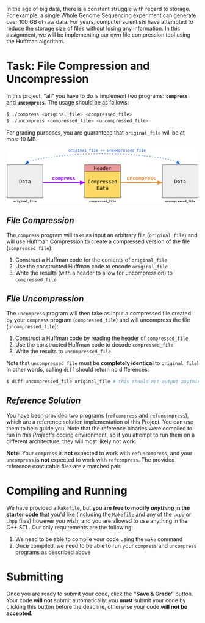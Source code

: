 In the age of big data, there is a constant struggle with regard to storage. For example, a single Whole Genome Sequencing experiment can generate over 100 GB of raw data. For years, computer scientists have attempted to reduce the storage size of files without losing any information. In this assignment, we will be implementing our own file compression tool using the Huffman algorithm.

# Task: File Compression and Uncompression
In this project, "all" you have to do is implement two programs: **`compress`** and **`uncompress`**. The usage should be as follows:

```bash
$ ./compress <original_file> <compressed_file>
$ ./uncompress <compressed_file> <uncompressed_file>
```

For grading purposes, you are guaranteed that `original_file` will be at most 10 MB.

<img src="huffman_program_workflow.png">

## *File Compression*
The `compress` program will take as input an arbitrary file (`original_file`) and will use Huffman Compression to create a compressed version of the file (`compressed_file`):

1. Construct a Huffman code for the contents of `original_file`
2. Use the constructed Huffman code to encode `original_file`
3. Write the results (with a header to allow for uncompression) to `compressed_file`

## *File Uncompression*
The `uncompress` program will then take as input a compressed file created by your `compress` program (`compressed_file`) and will uncompress the file (`uncompressed_file`):

1. Construct a Huffman code by reading the header of `compressed_file`
2. Use the constructed Huffman code to decode `compressed_file`
3. Write the results to `uncompressed_file`

Note that `uncompressed_file` must be **completely identical** to `original_file`! In other words, calling `diff` should return no differences:

```bash
$ diff uncompressed_file original_file # this should not output anything
```

## *Reference Solution*
You have been provided two programs (`refcompress` and `refuncompress`), which are a reference solution implementation of this Project. You can use them to help guide you. Note that the reference binaries were compiled to run in *this Project's* coding environment, so if you attempt to run them on a different architecture, they will most likely not work.

**Note:** Your `compress` is **not** expected to work with `refuncompress`, and your `uncompress` is **not** expected to work with `refcompress`. The provided reference executable files are a matched pair.

# Compiling and Running
We have provided a `Makefile`, but **you are free to modify *anything* in the starter code** that you'd like (including the `Makefile` and any of the `.cpp` or `.hpp` files) however you wish, and you are allowed to use anything in the C++ STL. Our only requirements are the following:

1. We need to be able to compile your code using the `make` command
2. Once compiled, we need to be able to run your `compress` and `uncompress` programs as described above

# Submitting
Once you are ready to submit your code, click the **"Save & Grade"** button. Your code **will not** submit automatically: you **must** submit your code by clicking this button before the deadline, otherwise your code **will not be accepted**.
